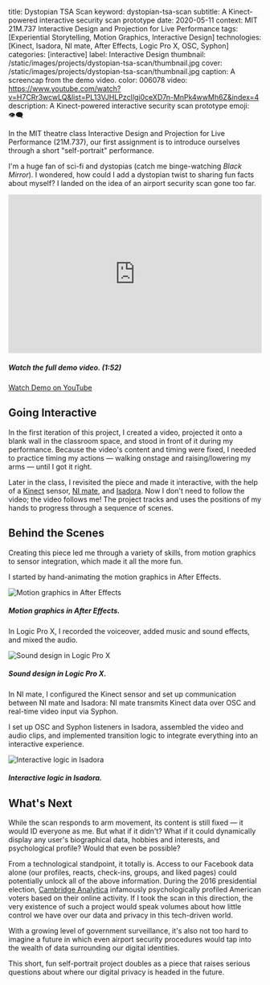 title: Dystopian TSA Scan
keyword: dystopian-tsa-scan
subtitle: A Kinect-powered interactive security scan prototype
date: 2020-05-11
context: MIT 21M.737 Interactive Design and Projection for Live Performance
tags: [Experiential Storytelling, Motion Graphics, Interactive Design]
technologies: [Kinect, Isadora, NI mate, After Effects, Logic Pro X, OSC, Syphon]
categories: [interactive]
label: Interactive Design
thumbnail: /static/images/projects/dystopian-tsa-scan/thumbnail.jpg
cover: /static/images/projects/dystopian-tsa-scan/thumbnail.jpg
caption: A screencap from the demo video.
color: 006078
video: https://www.youtube.com/watch?v=H7CRr3wcwLQ&list=PL13VJHLPzcIlgi0ceXD7n-MnPk4wwMh6Z&index=4
description: A Kinect-powered interactive security scan prototype
emoji: 👁‍🗨

In the MIT theatre class Interactive Design and Projection for Live Performance (21M.737), our first assignment is to introduce ourselves through a short "self-portrait" performance.

I'm a huge fan of sci-fi and dystopias (catch me binge-watching *Black Mirror*). I wondered, how could I add a dystopian twist to sharing fun facts about myself? I landed on the idea of an airport security scan gone too far.

<center><iframe width="560" height="315" style="max-width:100%" src="https://www.youtube.com/embed/H7CRr3wcwLQ" frameborder="0" allow="accelerometer; autoplay; encrypted-media; gyroscope; picture-in-picture" allowfullscreen></iframe></center>

##### Watch the full demo video. (1:52)

<a href="https://www.youtube.com/watch?v=H7CRr3wcwLQ&list=PL13VJHLPzcIlgi0ceXD7n-MnPk4wwMh6Z&index=4" class="button">
	Watch Demo on YouTube <i class="fas fa-external-link-alt external-icon"></i>
</a>

## Going Interactive

In the first iteration of this project, I created a video, projected it onto a blank wall in the classroom space, and stood in front of it during my performance. Because the video's content and timing were fixed, I needed to practice timing my actions — walking onstage and raising/lowering my arms — until I got it right.

Later in the class, I revisited the piece and made it interactive, with the help of a [Kinect](https://en.wikipedia.org/wiki/Kinect) sensor, [NI mate](https://www.ni-mate.com/), and [Isadora](https://troikatronix.com/). Now I don't need to follow the video; the video follows me! The project tracks and uses the positions of my hands to progress through a sequence of scenes. 

## Behind the Scenes

Creating this piece led me through a variety of skills, from motion graphics to sensor integration, which made it all the more fun.

I started by hand-animating the motion graphics in After Effects.

<div class="image-set" markdown="1">

![Motion graphics in After Effects](/static/images/projects/dystopian-tsa-scan/ae.png "Hand-animated motion graphics in After Effects")

##### Motion graphics in After Effects.

</div>

In Logic Pro X, I recorded the voiceover, added music and sound effects, and mixed the audio.

<div class="image-set" markdown="1">

![Sound design in Logic Pro X](/static/images/projects/dystopian-tsa-scan/logic.png "Sound design in Logic Pro X")

##### Sound design in Logic Pro X.

</div>

In NI mate, I configured the Kinect sensor and set up communication between NI mate and Isadora: NI mate transmits Kinect data over OSC and real-time video input via Syphon.

I set up OSC and Syphon listeners in Isadora, assembled the video and audio clips, and implemented transition logic to integrate everything into an interactive experience.

<div class="image-set" markdown="1">

![Interactive logic in Isadora](/static/images/projects/dystopian-tsa-scan/isadora.png "Interactive logic in Isadora")

##### Interactive logic in Isadora.

</div>


## What's Next

While the scan responds to arm movement, its content is still fixed — it would ID everyone as me. But what if it didn't? What if it could dynamically display any user's biographical data, hobbies and interests, and psychological profile? Would that even be possible?

From a technological standpoint, it totally is. Access to our Facebook data alone (our profiles, reacts, check-ins, groups, and liked pages) could potentially unlock all of the above information. During the 2016 presidential election, [Cambridge Analytica](https://www.vox.com/science-and-health/2018/3/23/17152564/cambridge-analytica-psychographic-microtargeting-what) infamously psychologically profiled American voters based on their online activity. If I took the scan in this direction, the very existence of such a project would speak volumes about how little control we have over our data and privacy in this tech-driven world.

With a growing level of government surveillance, it's also not too hard to imagine a future in which even airport security procedures would tap into the wealth of data surrounding our digital identities.

This short, fun self-portrait project doubles as a piece that raises serious questions about where our digital privacy is headed in the future.

